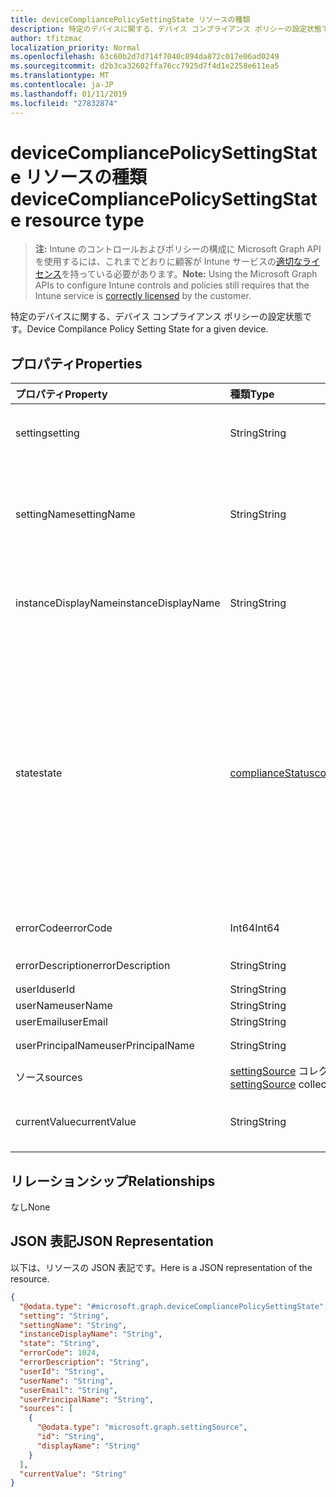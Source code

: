 ```yaml
---
title: deviceCompliancePolicySettingState リソースの種類
description: 特定のデバイスに関する、デバイス コンプライアンス ポリシーの設定状態です。
author: tfitzmac
localization_priority: Normal
ms.openlocfilehash: 63c60b2d7d714f7040c894da872c017e06ad0249
ms.sourcegitcommit: d2b3ca32602ffa76cc7925d7f4d1e2258e611ea5
ms.translationtype: MT
ms.contentlocale: ja-JP
ms.lasthandoff: 01/11/2019
ms.locfileid: "27832874"
---
```

# <a name="devicecompliancepolicysettingstate-resource-type"></a><span data-ttu-id="3c2e5-103">deviceCompliancePolicySettingState リソースの種類</span><span class="sxs-lookup"><span data-stu-id="3c2e5-103">deviceCompliancePolicySettingState resource type</span></span>

> <span data-ttu-id="3c2e5-104">**注:** Intune のコントロールおよびポリシーの構成に Microsoft Graph API を使用するには、これまでどおりに顧客が Intune サービスの[適切なライセンス](https://go.microsoft.com/fwlink/?linkid=839381)を持っている必要があります。</span><span class="sxs-lookup"><span data-stu-id="3c2e5-104">**Note:** Using the Microsoft Graph APIs to configure Intune controls and policies still requires that the Intune service is [correctly licensed](https://go.microsoft.com/fwlink/?linkid=839381) by the customer.</span></span>

<span data-ttu-id="3c2e5-105">特定のデバイスに関する、デバイス コンプライアンス ポリシーの設定状態です。</span><span class="sxs-lookup"><span data-stu-id="3c2e5-105">Device Compilance Policy Setting State for a given device.</span></span>
## <a name="properties"></a><span data-ttu-id="3c2e5-106">プロパティ</span><span class="sxs-lookup"><span data-stu-id="3c2e5-106">Properties</span></span>
|<span data-ttu-id="3c2e5-107">プロパティ</span><span class="sxs-lookup"><span data-stu-id="3c2e5-107">Property</span></span>|<span data-ttu-id="3c2e5-108">種類</span><span class="sxs-lookup"><span data-stu-id="3c2e5-108">Type</span></span>|<span data-ttu-id="3c2e5-109">説明</span><span class="sxs-lookup"><span data-stu-id="3c2e5-109">Description</span></span>|
|:---|:---|:---|
|<span data-ttu-id="3c2e5-110">setting</span><span class="sxs-lookup"><span data-stu-id="3c2e5-110">setting</span></span>|<span data-ttu-id="3c2e5-111">String</span><span class="sxs-lookup"><span data-stu-id="3c2e5-111">String</span></span>|<span data-ttu-id="3c2e5-112">レポートされている設定値です。</span><span class="sxs-lookup"><span data-stu-id="3c2e5-112">The setting that is being reported</span></span>|
|<span data-ttu-id="3c2e5-113">settingName</span><span class="sxs-lookup"><span data-stu-id="3c2e5-113">settingName</span></span>|<span data-ttu-id="3c2e5-114">String</span><span class="sxs-lookup"><span data-stu-id="3c2e5-114">String</span></span>|<span data-ttu-id="3c2e5-115">レポートされている、ローカライズされた設定名またはユーザー フレンドリな設定名です</span><span class="sxs-lookup"><span data-stu-id="3c2e5-115">Localized/user friendly setting name that is being reported</span></span>|
|<span data-ttu-id="3c2e5-116">instanceDisplayName</span><span class="sxs-lookup"><span data-stu-id="3c2e5-116">instanceDisplayName</span></span>|<span data-ttu-id="3c2e5-117">String</span><span class="sxs-lookup"><span data-stu-id="3c2e5-117">String</span></span>|<span data-ttu-id="3c2e5-118">レポートされている設定インスタンスの名前です。</span><span class="sxs-lookup"><span data-stu-id="3c2e5-118">Name of setting instance that is being reported.</span></span>|
|<span data-ttu-id="3c2e5-119">state</span><span class="sxs-lookup"><span data-stu-id="3c2e5-119">state</span></span>|[<span data-ttu-id="3c2e5-120">complianceStatus</span><span class="sxs-lookup"><span data-stu-id="3c2e5-120">complianceStatus</span></span>](../resources/intune-shared-compliancestatus.md)|<span data-ttu-id="3c2e5-121">設定のコンプライアンスの状態です。</span><span class="sxs-lookup"><span data-stu-id="3c2e5-121">The compliance state of the setting.</span></span> <span data-ttu-id="3c2e5-122">可能な値は、`unknown`、`notApplicable`、`compliant`、`remediated`、`nonCompliant`、`error`、`conflict`、`notAssigned` です。</span><span class="sxs-lookup"><span data-stu-id="3c2e5-122">Possible values are: `unknown`, `notApplicable`, `compliant`, `remediated`, `nonCompliant`, `error`, `conflict`, `notAssigned`.</span></span>|
|<span data-ttu-id="3c2e5-123">errorCode</span><span class="sxs-lookup"><span data-stu-id="3c2e5-123">errorCode</span></span>|<span data-ttu-id="3c2e5-124">Int64</span><span class="sxs-lookup"><span data-stu-id="3c2e5-124">Int64</span></span>|<span data-ttu-id="3c2e5-125">設定のエラー コード</span><span class="sxs-lookup"><span data-stu-id="3c2e5-125">Error code for the setting</span></span>|
|<span data-ttu-id="3c2e5-126">errorDescription</span><span class="sxs-lookup"><span data-stu-id="3c2e5-126">errorDescription</span></span>|<span data-ttu-id="3c2e5-127">String</span><span class="sxs-lookup"><span data-stu-id="3c2e5-127">String</span></span>|<span data-ttu-id="3c2e5-128">エラーの説明</span><span class="sxs-lookup"><span data-stu-id="3c2e5-128">Error description</span></span>|
|<span data-ttu-id="3c2e5-129">userId</span><span class="sxs-lookup"><span data-stu-id="3c2e5-129">userId</span></span>|<span data-ttu-id="3c2e5-130">String</span><span class="sxs-lookup"><span data-stu-id="3c2e5-130">String</span></span>|<span data-ttu-id="3c2e5-131">UserId</span><span class="sxs-lookup"><span data-stu-id="3c2e5-131">UserId</span></span>|
|<span data-ttu-id="3c2e5-132">userName</span><span class="sxs-lookup"><span data-stu-id="3c2e5-132">userName</span></span>|<span data-ttu-id="3c2e5-133">String</span><span class="sxs-lookup"><span data-stu-id="3c2e5-133">String</span></span>|<span data-ttu-id="3c2e5-134">UserName</span><span class="sxs-lookup"><span data-stu-id="3c2e5-134">UserName</span></span>|
|<span data-ttu-id="3c2e5-135">userEmail</span><span class="sxs-lookup"><span data-stu-id="3c2e5-135">userEmail</span></span>|<span data-ttu-id="3c2e5-136">String</span><span class="sxs-lookup"><span data-stu-id="3c2e5-136">String</span></span>|<span data-ttu-id="3c2e5-137">UserEmail</span><span class="sxs-lookup"><span data-stu-id="3c2e5-137">UserEmail</span></span>|
|<span data-ttu-id="3c2e5-138">userPrincipalName</span><span class="sxs-lookup"><span data-stu-id="3c2e5-138">userPrincipalName</span></span>|<span data-ttu-id="3c2e5-139">String</span><span class="sxs-lookup"><span data-stu-id="3c2e5-139">String</span></span>|<span data-ttu-id="3c2e5-140">UserPrincipalName。</span><span class="sxs-lookup"><span data-stu-id="3c2e5-140">UserPrincipalName.</span></span>|
|<span data-ttu-id="3c2e5-141">ソース</span><span class="sxs-lookup"><span data-stu-id="3c2e5-141">sources</span></span>|<span data-ttu-id="3c2e5-142">[settingSource](../resources/intune-deviceconfig-settingsource.md) コレクション</span><span class="sxs-lookup"><span data-stu-id="3c2e5-142">[settingSource](../resources/intune-deviceconfig-settingsource.md) collection</span></span>|<span data-ttu-id="3c2e5-143">投稿ポリシー</span><span class="sxs-lookup"><span data-stu-id="3c2e5-143">Contributing policies</span></span>|
|<span data-ttu-id="3c2e5-144">currentValue</span><span class="sxs-lookup"><span data-stu-id="3c2e5-144">currentValue</span></span>|<span data-ttu-id="3c2e5-145">String</span><span class="sxs-lookup"><span data-stu-id="3c2e5-145">String</span></span>|<span data-ttu-id="3c2e5-146">デバイスに関する設定の現在の値</span><span class="sxs-lookup"><span data-stu-id="3c2e5-146">Current value of setting on device</span></span>|

## <a name="relationships"></a><span data-ttu-id="3c2e5-147">リレーションシップ</span><span class="sxs-lookup"><span data-stu-id="3c2e5-147">Relationships</span></span>
<span data-ttu-id="3c2e5-148">なし</span><span class="sxs-lookup"><span data-stu-id="3c2e5-148">None</span></span>
## <a name="json-representation"></a><span data-ttu-id="3c2e5-149">JSON 表記</span><span class="sxs-lookup"><span data-stu-id="3c2e5-149">JSON Representation</span></span>
<span data-ttu-id="3c2e5-150">以下は、リソースの JSON 表記です。</span><span class="sxs-lookup"><span data-stu-id="3c2e5-150">Here is a JSON representation of the resource.</span></span>
<!-- {
  "blockType": "resource",
  "@odata.type": "microsoft.graph.deviceCompliancePolicySettingState"
}
-->
``` json
{
  "@odata.type": "#microsoft.graph.deviceCompliancePolicySettingState",
  "setting": "String",
  "settingName": "String",
  "instanceDisplayName": "String",
  "state": "String",
  "errorCode": 1024,
  "errorDescription": "String",
  "userId": "String",
  "userName": "String",
  "userEmail": "String",
  "userPrincipalName": "String",
  "sources": [
    {
      "@odata.type": "microsoft.graph.settingSource",
      "id": "String",
      "displayName": "String"
    }
  ],
  "currentValue": "String"
}
```



